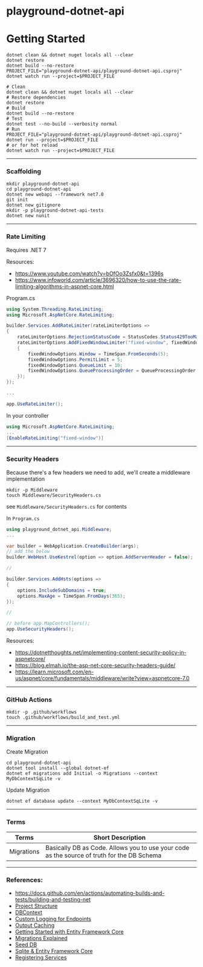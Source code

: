 # playground-dotnet-api

# Getting Started
```
dotnet clean && dotnet nuget locals all --clear
dotnet restore
dotnet build --no-restore
PROJECT_FILE="playground-dotnet-api/playground-dotnet-api.csproj"
dotnet watch run --project=$PROJECT_FILE
```

```
# Clean
dotnet clean && dotnet nuget locals all --clear
# Restore dependencies
dotnet restore
# Build
dotnet build --no-restore
# Test
dotnet test --no-build --verbosity normal
# Run
PROJECT_FILE="playground-dotnet-api/playground-dotnet-api.csproj"
dotnet run --project=$PROJECT_FILE
# or for hot reload
dotnet watch run --project=$PROJECT_FILE
```

---

### Scaffolding
```shell
mkdir playground-dotnet-api
cd playground-dotnet-api
dotnet new webapi --framework net7.0
git init
dotnet new gitignore
mkdir -p playground-dotnet-api-tests
dotnet new nunit
```

---

### Rate Limiting
Requires .NET 7

Resources:
* https://www.youtube.com/watch?v=bOfOo3Zsfx0&t=1396s
* https://www.infoworld.com/article/3696320/how-to-use-the-rate-limiting-algorithms-in-aspnet-core.html

Program.cs

```c#
using System.Threading.RateLimiting;
using Microsoft.AspNetCore.RateLimiting;

builder.Services.AddRateLimiter(rateLimiterOptions =>
{
    rateLimiterOptions.RejectionStatusCode = StatusCodes.Status429TooManyRequests;
    rateLimiterOptions.AddFixedWindowLimiter("fixed-window", fixedWindowOptions =>
    {
        fixedWindowOptions.Window = TimeSpan.FromSeconds(5);
        fixedWindowOptions.PermitLimit = 5;
        fixedWindowOptions.QueueLimit = 10;
        fixedWindowOptions.QueueProcessingOrder = QueueProcessingOrder.OldestFirst;
    });
});

...

app.UseRateLimiter();
```

In your controller
```c#
using Microsoft.AspNetCore.RateLimiting;
...
[EnableRateLimiting("fixed-window")]
```

----

### Security Headers
Because there's a few headers we need to add, we'll create a middleware implementation

```shell
mkdir -p Middleware
touch Middleware/SecurityHeaders.cs
```

see `Middleware/SecurityHeaders.cs` for contents

In `Program.cs`

```c#
using playground_dotnet_api.Middleware;
...

var builder = WebApplication.CreateBuilder(args);
// add the below
builder.WebHost.UseKestrel(option => option.AddServerHeader = false);

//

builder.Services.AddHsts(options =>
{
    options.IncludeSubDomains = true;
    options.MaxAge = TimeSpan.FromDays(365);
});

//

// before app.MapControllers();
app.UseSecurityHeaders();
```

Resources:
* https://dotnetthoughts.net/implementing-content-security-policy-in-aspnetcore/
* https://blog.elmah.io/the-asp-net-core-security-headers-guide/
* https://learn.microsoft.com/en-us/aspnet/core/fundamentals/middleware/write?view=aspnetcore-7.0

---

### GitHub Actions
```shell
mkdir -p .github/workflows
touch .github/workflows/build_and_test.yml
```
----

### Migration
Create Migration
```shell
cd playground-dotnet-api
dotnet tool install --global dotnet-ef
dotnet ef migrations add Initial -o Migrations --context MyDbContextSqLite -v
```

Update Migration
```shell
dotnet ef database update --context MyDbContextSqLite -v
```

---

### Terms
| Terms      | Short Description                                                                          |
|------------|--------------------------------------------------------------------------------------------|
| Migrations | Basically DB as Code. Allows you to use your code as the source of truth for the DB Schema |

----

### References:
* https://docs.github.com/en/actions/automating-builds-and-tests/building-and-testing-net
* [Project Structure](https://learn.microsoft.com/en-us/aspnet/core/tutorials/first-web-api?view=aspnetcore-7.0&tabs=visual-studio-mac#add-a-model-class)
* [DBContext](https://learn.microsoft.com/en-us/ef/core/get-started/overview/first-app?tabs=netcore-cli)
* [Custom Logging for Endpoints](https://learn.microsoft.com/en-us/aspnet/mvc/overview/older-versions-1/controllers-and-routing/understanding-action-filters-cs)
* [Output Caching](https://learn.microsoft.com/en-us/aspnet/mvc/overview/older-versions-1/controllers-and-routing/improving-performance-with-output-caching-cs)
* [Getting Started with Entity Framework Core](https://www.youtube.com/watch?v=JzfWpiowtqI)
* [Migrations Explained](https://www.youtube.com/watch?v=fl6r-9rQjns)
* [Seed DB](https://www.youtube.com/watch?v=z-Hll4Xddjs)
* [Sqlite & Entity Framework Core](https://www.youtube.com/watch?v=z-Hll4Xddjs)
* [Registering Services](https://www.youtube.com/watch?v=sSq3GtriFuM)